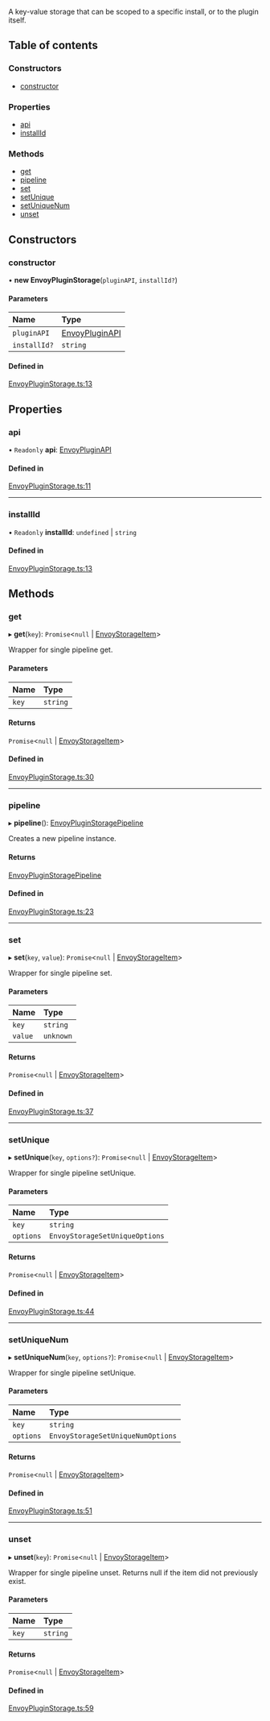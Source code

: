 A key-value storage that can be scoped to a specific install,
or to the plugin itself.

## Table of contents

### Constructors

- [constructor](../wiki/Class:%20EnvoyPluginStorage#constructor)

### Properties

- [api](../wiki/Class:%20EnvoyPluginStorage#api)
- [installId](../wiki/Class:%20EnvoyPluginStorage#installid)

### Methods

- [get](../wiki/Class:%20EnvoyPluginStorage#get)
- [pipeline](../wiki/Class:%20EnvoyPluginStorage#pipeline)
- [set](../wiki/Class:%20EnvoyPluginStorage#set)
- [setUnique](../wiki/Class:%20EnvoyPluginStorage#setunique)
- [setUniqueNum](../wiki/Class:%20EnvoyPluginStorage#setuniquenum)
- [unset](../wiki/Class:%20EnvoyPluginStorage#unset)

## Constructors

### constructor

• **new EnvoyPluginStorage**(`pluginAPI`, `installId?`)

#### Parameters

| Name | Type |
| :------ | :------ |
| `pluginAPI` | [EnvoyPluginAPI](../wiki/Class:%20EnvoyPluginAPI) |
| `installId?` | `string` |

#### Defined in

[EnvoyPluginStorage.ts:13](https://github.com/envoy/envoy-integrations-sdk-nodejs/blob/f50d6c5/src/EnvoyPluginStorage.ts#L13)

## Properties

### api

• `Readonly` **api**: [EnvoyPluginAPI](../wiki/Class:%20EnvoyPluginAPI)

#### Defined in

[EnvoyPluginStorage.ts:11](https://github.com/envoy/envoy-integrations-sdk-nodejs/blob/f50d6c5/src/EnvoyPluginStorage.ts#L11)

___

### installId

• `Readonly` **installId**: `undefined` \| `string`

#### Defined in

[EnvoyPluginStorage.ts:13](https://github.com/envoy/envoy-integrations-sdk-nodejs/blob/f50d6c5/src/EnvoyPluginStorage.ts#L13)

## Methods

### get

▸ **get**(`key`): `Promise`<``null`` \| [EnvoyStorageItem](../wiki/Home#envoystorageitem)\>

Wrapper for single pipeline get.

#### Parameters

| Name | Type |
| :------ | :------ |
| `key` | `string` |

#### Returns

`Promise`<``null`` \| [EnvoyStorageItem](../wiki/Home#envoystorageitem)\>

#### Defined in

[EnvoyPluginStorage.ts:30](https://github.com/envoy/envoy-integrations-sdk-nodejs/blob/f50d6c5/src/EnvoyPluginStorage.ts#L30)

___

### pipeline

▸ **pipeline**(): [EnvoyPluginStoragePipeline](../wiki/Class:%20EnvoyPluginStoragePipeline)

Creates a new pipeline instance.

#### Returns

[EnvoyPluginStoragePipeline](../wiki/Class:%20EnvoyPluginStoragePipeline)

#### Defined in

[EnvoyPluginStorage.ts:23](https://github.com/envoy/envoy-integrations-sdk-nodejs/blob/f50d6c5/src/EnvoyPluginStorage.ts#L23)

___

### set

▸ **set**(`key`, `value`): `Promise`<``null`` \| [EnvoyStorageItem](../wiki/Home#envoystorageitem)\>

Wrapper for single pipeline set.

#### Parameters

| Name | Type |
| :------ | :------ |
| `key` | `string` |
| `value` | `unknown` |

#### Returns

`Promise`<``null`` \| [EnvoyStorageItem](../wiki/Home#envoystorageitem)\>

#### Defined in

[EnvoyPluginStorage.ts:37](https://github.com/envoy/envoy-integrations-sdk-nodejs/blob/f50d6c5/src/EnvoyPluginStorage.ts#L37)

___

### setUnique

▸ **setUnique**(`key`, `options?`): `Promise`<``null`` \| [EnvoyStorageItem](../wiki/Home#envoystorageitem)\>

Wrapper for single pipeline setUnique.

#### Parameters

| Name | Type |
| :------ | :------ |
| `key` | `string` |
| `options` | `EnvoyStorageSetUniqueOptions` |

#### Returns

`Promise`<``null`` \| [EnvoyStorageItem](../wiki/Home#envoystorageitem)\>

#### Defined in

[EnvoyPluginStorage.ts:44](https://github.com/envoy/envoy-integrations-sdk-nodejs/blob/f50d6c5/src/EnvoyPluginStorage.ts#L44)

___

### setUniqueNum

▸ **setUniqueNum**(`key`, `options?`): `Promise`<``null`` \| [EnvoyStorageItem](../wiki/Home#envoystorageitem)\>

Wrapper for single pipeline setUnique.

#### Parameters

| Name | Type |
| :------ | :------ |
| `key` | `string` |
| `options` | `EnvoyStorageSetUniqueNumOptions` |

#### Returns

`Promise`<``null`` \| [EnvoyStorageItem](../wiki/Home#envoystorageitem)\>

#### Defined in

[EnvoyPluginStorage.ts:51](https://github.com/envoy/envoy-integrations-sdk-nodejs/blob/f50d6c5/src/EnvoyPluginStorage.ts#L51)

___

### unset

▸ **unset**(`key`): `Promise`<``null`` \| [EnvoyStorageItem](../wiki/Home#envoystorageitem)\>

Wrapper for single pipeline unset.
Returns null if the item did not previously exist.

#### Parameters

| Name | Type |
| :------ | :------ |
| `key` | `string` |

#### Returns

`Promise`<``null`` \| [EnvoyStorageItem](../wiki/Home#envoystorageitem)\>

#### Defined in

[EnvoyPluginStorage.ts:59](https://github.com/envoy/envoy-integrations-sdk-nodejs/blob/f50d6c5/src/EnvoyPluginStorage.ts#L59)
